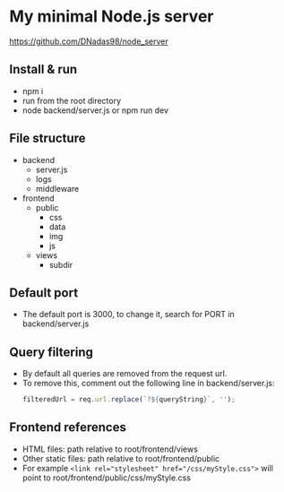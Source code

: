 # My minimal Node.js server

https://github.com/DNadas98/node_server

## Install & run

- npm i
- run from the root directory
- node backend/server.js or npm run dev

## File structure

- backend
  - server.js
  - logs
  - middleware
- frontend
  - public
    - css
    - data
    - img
    - js
  - views
    - subdir

## Default port
- The default port is 3000, to change it, search for PORT in backend/server.js

## Query filtering
- By default all queries are removed from the request url.
- To remove this, comment out the following line in backend/server.js:
  ```js
  filteredUrl = req.url.replace(`?${queryString}`, '');
  ```

## Frontend references

- HTML files: path relative to root/frontend/views
- Other static files: path relative to root/frontend/public
- For example `<link rel="stylesheet" href="/css/myStyle.css">` will point to root/frontend/public/css/myStyle.css
